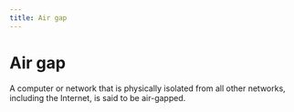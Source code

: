 ```yaml
---
title: Air gap
---
```

# Air gap

A computer or network that is physically isolated from all other networks, including the Internet, is said to be air-gapped.